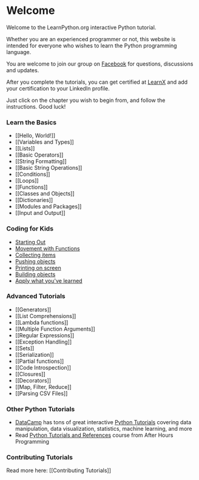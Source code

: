 # Welcome

Welcome to the LearnPython.org interactive Python tutorial.

Whether you are an experienced programmer or not, this website is intended for everyone who wishes to learn the Python programming language.<br>

You are welcome to join our group on <a href="http://www.facebook.com/groups/180708015327157/">Facebook</a> for questions, discussions and updates.

After you complete the tutorials, you can get certified at [LearnX](https://www.learnx.org) and add your certification to your LinkedIn profile.

Just click on the chapter you wish to begin from, and follow the instructions. Good luck!<br>


### Learn the Basics

- [[Hello, World!]]
- [[Variables and Types]]
- [[Lists]]
- [[Basic Operators]]
- [[String Formatting]]
- [[Basic String Operations]]
- [[Conditions]]
- [[Loops]]
- [[Functions]]
- [[Classes and Objects]]
- [[Dictionaries]]
- [[Modules and Packages]]
- [[Input and Output]]


### Coding for Kids
- [Starting Out](https://codingforkids.io/play/python/intro-level1)
- [Movement with Functions](https://codingforkids.io/play/python/intro-level2)
- [Collecting items](https://codingforkids.io/play/python/intro-level3)
- [Pushing objects](https://codingforkids.io/play/python/intro-level4)
- [Printing on screen](https://codingforkids.io/play/python/intro-level5)
- [Building objects](https://codingforkids.io/play/python/intro-level6)
- [Apply what you've learned](https://codingforkids.io/play/python/intro-level7)


### Advanced Tutorials

- [[Generators]]
- [[List Comprehensions]]
- [[Lambda functions]]
- [[Multiple Function Arguments]]
- [[Regular Expressions]]
- [[Exception Handling]]
- [[Sets]]
- [[Serialization]]
- [[Partial functions]]
- [[Code Introspection]]
- [[Closures]]
- [[Decorators]]
- [[Map, Filter, Reduce]]
- [[Parsing CSV Files]]

### Other Python Tutorials

- [DataCamp](https://datacamp.pxf.io/c/67577/1012793/13294?sharedId=learnpython.org) has tons of great interactive [Python Tutorials](https://datacamp.pxf.io/c/67577/1012793/13294?sharedId=learnpython.org) covering data manipulation, data visualization, statistics, machine learning, and more
- Read [Python Tutorials and References](http://www.afterhoursprogramming.com/index.php?article=181) course from After Hours Programming

### Contributing Tutorials

Read more here: [[Contributing Tutorials]]
